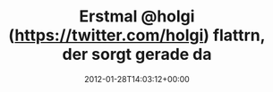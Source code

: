 ---
retweeted: false
source: <a href="http://twitter.com/download/android" rel="nofollow">Twitter for Android</a>
entities:
  hashtags: []
  symbols: []
  user_mentions:
  - name: Holger Klein
    screen_name: holgi
    indices:
    - '8'
    - '14'
    id_str: '3068271'
    id: '3068271'
  urls: []
display_text_range:
- '0'
- '94'
favorite_count: '0'
id_str: '163260840697544705'
truncated: false
retweet_count: '0'
id: '163260840697544705'
created_at: Sat Jan 28 14:03:12 +0000 2012
favorited: false
full_text: Erstmal [@holgi](https://twitter.com/holgi) flattrn, der sorgt gerade dafür
  dass ich die S-Bahn Besatzung nicht hören muss.
lang: de
tags:
- pesos/twitter
date: '2012-01-28T14:03:12+00:00'
src: https://twitter.com/bascht/status/163260840697544705
original_url: https://twitter.com/bascht/status/163260840697544705
type: twitter_tweet
text: Erstmal [@holgi](https://twitter.com/holgi) flattrn, der sorgt gerade dafür
  dass ich die S-Bahn Besatzung nicht hören muss.
title: Erstmal @holgi (https://twitter.com/holgi) flattrn, der sorgt gerade da

---